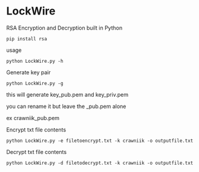 # LockWire

RSA Encryption and Decryption built in Python

`pip install rsa`

usage

`python LockWire.py -h`

Generate key pair

`python LockWire.py -g`

this will generate key_pub.pem and key_priv.pem

you can rename it but leave the _pub.pem alone

ex crawniik_pub.pem

Encrypt txt file contents

`python LockWire.py -e filetoencrypt.txt -k crawniik -o outputfile.txt `

Decrypt txt file contents

`python LockWire.py -d filetodecrypt.txt -k crawniik -o outputfile.txt `
